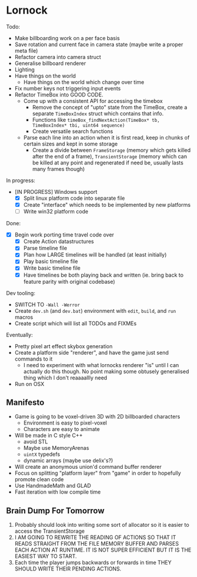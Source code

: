 # Lornock

Todo:

- Make billboarding work on a per face basis
- Save rotation and current face in camera state (maybe write a proper meta file)
- Refactor camera into camera struct
- Generalise billboard renderer
- Lighting
- Have things on the world
  - Have things on the world which change over time
- Fix number keys not triggering input events
- Refactor TimeBox into GOOD CODE.
  - Come up with a consistent API for accessing the timebox
    - Remove the concept of "upto" state from the TimeBox, create a separate `TimeBoxIndex` struct which contains that info.
    - Functions like `timeBox_findNextAction(TimeBox* tb, TimeBoxIndex* tbi, uint64 sequence)`
    - Create versatile search functions
  - Parse each line into an action when it is first read, keep in chunks of certain sizes and kept in some storage
    - Create a divide between `FrameStorage` (memory which gets killed after the end of a frame), `TransientStorage` (memory which can be killed at any point and regenerated if need be, usually lasts many frames though)

In progress:
- [IN PROGRESS] Windows support
  - [x] Split linux platform code into separate file
  - [x] Create "interface" which needs to be implemented by new platforms
  - [ ] Write win32 platform code

Done:
- [x] Begin work porting time travel code over
  - [x] Create Action datastructures
  - [x] Parse timeline file
  - [x] Plan how LARGE timelines will be handled (at least initially)
  - [x] Play basic timeline file
  - [x] Write basic timeline file
  - [x] Have timelines be both playing back and written (ie. bring back to feature parity with original codebase)

Dev tooling:
- SWITCH TO `-Wall -Werror`
- Create `dev.sh` (and `dev.bat`) environment with `edit`, `build`, and `run` macros
- Create script which will list all TODOs and FIXMEs

Eventually:

- Pretty pixel art effect skybox generation
- Create a platform side "renderer", and have the game just send commands to it
  - I need to experiment with what lornocks renderer "is" until I can actually do this though. No point making some obtusely generalised thing which I don't reaaaallly need
- Run on OSX

## Manifesto

- Game is going to be voxel-driven 3D with 2D billboarded characters
  - Environment is easy to pixel-voxel
  - Characters are easy to animate
- Will be made in C style C++
  - avoid STL
  - Maybe use MemoryArenas
  - `uintX` typedefs
  - dynamic arrays (maybe use delix's?)
- Will create an anonymous union'd command buffer renderer
- Focus on splitting "platform layer" from "game" in order to hopefully promote clean code
- Use HandmadeMath and GLAD
- Fast iteration with low compile time

## Brain Dump For Tomorrow

1. Probably should look into writing some sort of allocator so it is easier to access the TransientStorage
2. I AM GOING TO REWRITE THE READING OF ACTIONS SO THAT IT READS STRAIGHT FROM THE FILE MEMORY BUFFER AND PARSES EACH ACTION AT RUNTIME. IT IS NOT SUPER EFFICIENT BUT IT IS THE EASIEST WAY TO START.
3. Each time the player jumps backwards or forwards in time THEY SHOULD WRITE THEIR PENDING ACTIONS.
